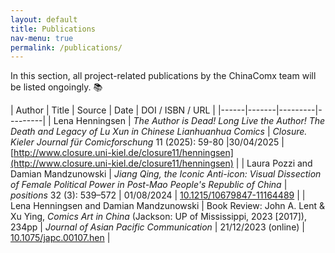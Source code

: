 ```yaml
---
layout: default
title: Publications
nav-menu: true
permalink: /publications/
---
```


In this section, all project-related publications by the ChinaComx team will be listed ongoingly. 📚

<!-- Please use a unified citation style  -->


| Author | Title | Source | Date | DOI / ISBN / URL |
|------|-------|---------|---------|
| Lena Henningsen | *The Author is Dead! Long Live the Author! The Death and Legacy of Lu Xun in Chinese Lianhuanhua Comics* | *Closure. Kieler Journal für Comicforschung* 11 (2025): 59-80 |30/04/2025 | [http://www.closure.uni-kiel.de/closure11/henningsen](http://www.closure.uni-kiel.de/closure11/henningsen) |
| Laura Pozzi and Damian Mandzunowski | *Jiang Qing, the Iconic Anti-icon: Visual Dissection of Female Political Power in Post-Mao People's Republic of China* | *positions* 32 (3): 539–572 | 01/08/2024 | [10.1215/10679847-11164489](https://doi.org/10.1215/10679847-11164489) |
| Lena Henningsen and Damian Mandzunowski | Book Review: John A. Lent & Xu Ying, *Comics Art in China* (Jackson: UP of Mississippi, 2023 [2017]), 234pp | *Journal of Asian Pacific Communication* | 21/12/2023 (online) | [10.1075/japc.00107.hen](http://dx.doi.org/10.1075/japc.00107.hen) |
